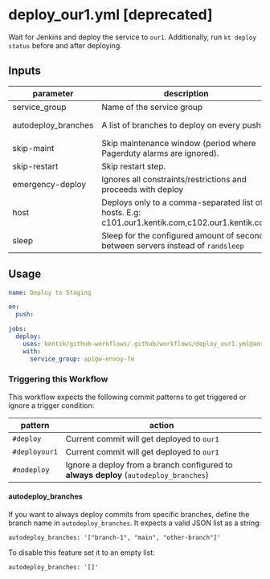 # deploy_our1.yml [deprecated]

Wait for Jenkins and deploy the service to `our1`. Additionally, run `kt deploy status` before and after deploying. 

## Inputs

| parameter| description | required | default |
| - | - | - | - |
| service_group | Name of the service group |  yes  | 
| autodeploy_branches | A list of branches to deploy on every push |  yes  | '["master", "main"]'|
| skip-maint | Skip maintenance window (period where Pagerduty alarms are ignored). |  -  | false
| skip-restart | Skip restart step. |  -  | false
| emergency-deploy | Ignores all constraints/restrictions and proceeds with deploy |  -  | false
| host | Deploys only to a comma-separated list of hosts. E.g: c101.our1.kentik.com,c102.our1.kentik.com |  -  | 
| sleep | Sleep for the configured amount of seconds between servers instead of `randsleep` |  -  | -1


## Usage

```yaml
name: Deploy to Staging

on:
  push:

jobs:
  deploy:
    uses: kentik/github-workflows/.github/workflows/deploy_our1.yml@ansible
    with:
      service_group: apigw-envoy-fe
```

### Triggering this Workflow

This workflow expects the following commit patterns to get triggered or ignore a trigger condition:

| pattern| action|
| - | - |
| `#deploy` | Current commit will get deployed to `our1`| 
| `#deployour1` | Current commit will get deployed to `our1`| 
| `#nodeploy` | Ignore a deploy from a branch configured to **always deploy** (`autodeploy_branches`)| 


#### autodeploy_branches

If you want to always deploy commits from specific branches, define the branch name in `autodeploy_branches`. It expects a valid JSON list as a string:

```
autodeploy_branches: '["branch-1", "main", "other-branch"]'
```

To disable this feature set it to an empty list:

```
autodeploy_branches: '[]'
```
